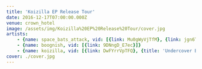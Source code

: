 ```yaml
---
title: 'Koizilla EP Release Tour'
date: 2016-12-17T07:00:00.000Z
venue: crown_hotel
image: /assets/img/Koizilla%20EP%20Release%20Tour/cover.jpg
artists:
    - {name: space_bats_attack, vid: [{link: Mu0gWyVjTfM}, {link: jgn6ToDl_3M}]}
    - {name: boognish, vid: [{link: 9DNngD_E7ec}]}
    - {name: koizilla, vid: [{link: DwFYrrVpTFQ}, {title: 'Undercover Blunder Brother', link: w2BFnGbZ9UA}]}
cover: ./cover.jpg
---
```

